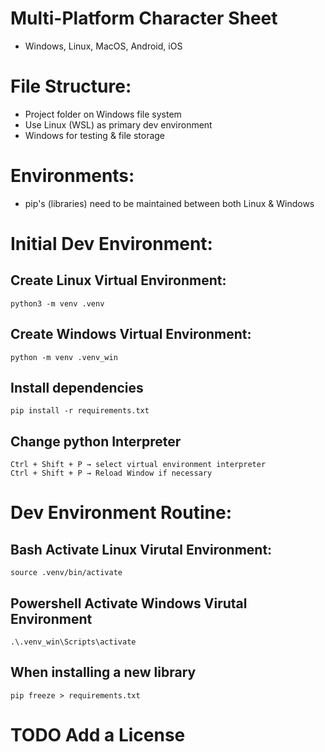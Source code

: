 # Multi-Platform Character Sheet
- Windows, Linux, MacOS, Android, iOS

# File Structure:
- Project folder on Windows file system
- Use Linux (WSL) as primary dev environment
- Windows for testing & file storage

# Environments:
- pip's (libraries) need to be maintained between both Linux & Windows

# Initial Dev Environment:
## Create Linux Virtual Environment:
    python3 -m venv .venv
## Create Windows Virtual Environment:
    python -m venv .venv_win
## Install dependencies
    pip install -r requirements.txt
## Change python Interpreter
    Ctrl + Shift + P → select virtual environment interpreter
    Ctrl + Shift + P → Reload Window if necessary

# Dev Environment Routine:
## Bash Activate Linux Virutal Environment:
    source .venv/bin/activate
## Powershell Activate Windows Virutal Environment
    .\.venv_win\Scripts\activate
## When installing a new library
    pip freeze > requirements.txt

# TODO Add a License